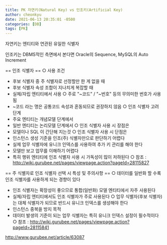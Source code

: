 ```yaml
---
title: PK 자연키(Natural Key) vs 인조키(Artificial Key) 
author: cheonkyu
date: 2021-06-13 20:35:01 -0500
categories: [DB]
tags: [PK]
---
```


자연키는 엔티티와 연관된 유일한 식별자

인조키는 
DBMS적인 측면에서 본다면 Oracle의 Sequence, MySQL의 Auto Increment

==  인조 식별자  ==
○ 사용 조건
 - 후보 식별자 중 주 식별자로 선정할만 한 게 없을 때
 - 후보 식별자 속성 조합이 지나치게 복잡할 때
 - 실체/자립 엔티티에서 사용
○ 주로 "~코드" / "~번호" 등의 무의미한 번호가 사용됨
 - ~코드 라는 명은 공통코드 속성과 혼동되므로 권장하지 않음
○ 인조 식별자 고려 단계
 - 주요 엔티티는 개념모델 단계에서
 - 일반 엔티티는 논리모델 단계에서
○ 인조 식별자 사용 시 장점은
 - 모델이나 SQL 이 간단해 지는것
○ 인조 식별자 사용 시 단점은
 - 인스턴스 생성 기준을 인조(주) 식별자만으로 판단하기 어렵다
 - 실제 업무 식별자에 유니크 인덱스를 사용하여 추가 키 관리를 해야 한다
 - 모델만 보고 업무를 이해하기 어렵다
 - 특히 행위 엔티티에 인조 식별자 사용 시 가독성이 많이 저하된다
○ 참조 : http://wiki.gurubee.net/pages/viewpage.action?pageId=28115827


== 주 식별자로 인조 식별자 선택 시 특성 및 주의사항 ==
○ 데이터를 일반화 할 수록 인조 식별자를 사용하게 되는 경향이 있다
 - 인조 식별자는 확장성이 좋으므로 통합(일반화) 모델 엔티티에서 자주 사용된다
 - 실체/자립 엔티티에서도 인조 식별자가 주로 사용된다
○ 업무 식별자(후보 식별자)는 대체 식별자가 되므로 반드시 유니크 인덱스를 생성해야 한다
 - 인스턴스 중복을 방지 목적
 - 데이터 발생의 기준이 되는 업무 식별자는 특히 유니크 인덱스 설정이 필수적이다
○ 참조 : http://wiki.gurubee.net/pages/viewpage.action?pageId=28115841

http://www.gurubee.net/article/63087
